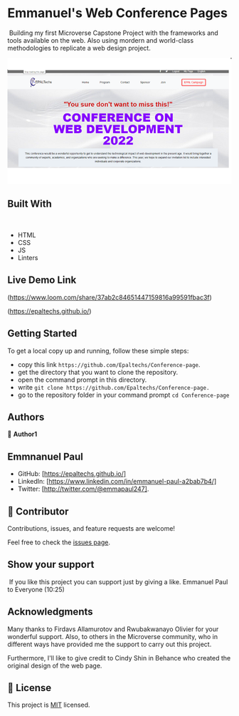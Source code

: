 # Emmanuel's Web Conference Pages
​
Building my first Microverse Capstone Project with the frameworks and tools available on the web. Also using mordern and world-class methodologies to replicate a web design project.

![](screenshot.png)
## Built With
​
- HTML 
- CSS
- JS
- Linters


## Live Demo Link

(https://www.loom.com/share/37ab2c84651447159816a99591fbac3f)

(https://epaltechs.github.io/)
​
## Getting Started
To get a local copy up and running, follow these simple steps:

- copy this link `https://github.com/Epaltechs/Conference-page`.
- get the directory that you want to clone the repository.
- open the command prompt in this directory.
- write `git clone https://github.com/Epaltechs/Conference-page.`
- go to the repository folder in your command prompt `cd Conference-page`


## Authors
👤 **Author1**
## Emmnanuel Paul
- GitHub: [https://epaltechs.github.io/]
- LinkedIn: [https://www.linkedin.com/in/emmanuel-paul-a2bab7b4/]
- Twitter: [http://twitter.com/@emmapaul247].
​
## 🤝 Contributor


Contributions, issues, and feature requests are welcome!

Feel free to check the [issues page](https://github.com/Epaltechs/Conference-page/issues).

## Show your support
​
If you like this project you can support just by giving a like.
Emmanuel Paul to Everyone (10:25)

## Acknowledgments
Many thanks to Firdavs Allamurotov and Rwubakwanayo Olivier for your wonderful support. Also, to others in the Microverse community, who in different ways have provided me the support to carry out this project.

Furthermore, I'll like to give credit to Cindy Shin in Behance who created the original design of the web page.
## 📝 License

This project is [MIT](./MIT.md) licensed.
#

